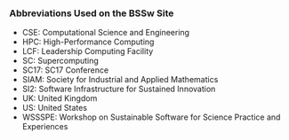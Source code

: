 ### Abbreviations Used on the BSSw Site

- CSE: Computational Science and Engineering
- HPC: High-Performance Computing
- LCF: Leadership Computing Facility
- SC: Supercomputing
- SC17: SC17 Conference
- SIAM: Society for Industrial and Applied Mathematics
- SI2: Software Infrastructure for Sustained Innovation
- UK: United Kingdom
- US: United States
- WSSSPE: Workshop on Sustainable Software for Science Practice and Experiences

<!---
Publish: no
---!>

